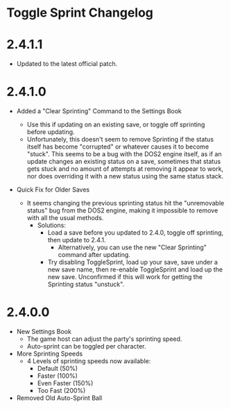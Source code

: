 Toggle Sprint Changelog
=======
# 2.4.1.1
* Updated to the latest official patch.

# 2.4.1.0
* Added a "Clear Sprinting" Command to the Settings Book
	* Use this if updating on an existing save, or toggle off sprinting before updating.
	* Unfortunately, this doesn't seem to remove Sprinting if the status itself has become "corrupted" or whatever causes it to become "stuck". This seems to be a bug with the DOS2 engine itself, as if an update changes an existing status on a save, sometimes that status gets stuck and no amount of attempts at removing it appear to work, nor does overriding it with a new status using the same status stack. 

* Quick Fix for Older Saves
	* It seems changing the previous sprinting status hit the "unremovable status" bug from the DOS2 engine, making it impossible to remove with all the usual methods. 
		* Solutions:
			* Load a save before you updated to 2.4.0, toggle off sprinting, then update to 2.4.1.
				* Alternatively, you can use the new "Clear Sprinting" command after updating.
			* Try disabling ToggleSprint, load up your save, save under a new save name, then re-enable ToggleSprint and load up the new save. Unconfirmed if this will work for getting the Sprinting status "unstuck".

# 2.4.0.0
* New Settings Book
	* The game host can adjust the party's sprinting speed.
	* Auto-sprint can be toggled per character.
* More Sprinting Speeds
	* 4 Levels of sprinting speeds now available:
		* Default (50%)
		* Faster (100%)
		* Even Faster (150%)
		* Too Fast (200%)
* Removed Old Auto-Sprint Ball